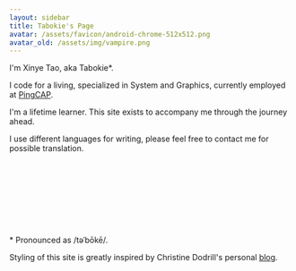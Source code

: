 ```yaml
---
layout: sidebar
title: Tabokie's Page
avatar: /assets/favicon/android-chrome-512x512.png
avatar_old: /assets/img/vampire.png
---
```


I'm Xinye Tao, aka Tabokie\*.

I code for a living, specialized in System and Graphics, currently employed at [PingCAP](https://en.pingcap.com).

I'm a lifetime learner. This site exists to accompany me through the journey ahead.

I use different languages for writing, please feel free to contact me for possible translation.


<br />
<br />
<br />
<br />
<br />
<br />
<br />

\* Pronounced as /təˈbōkē/.

Styling of this site is greatly inspired by Christine Dodrill's personal [blog](https://christine.website/).